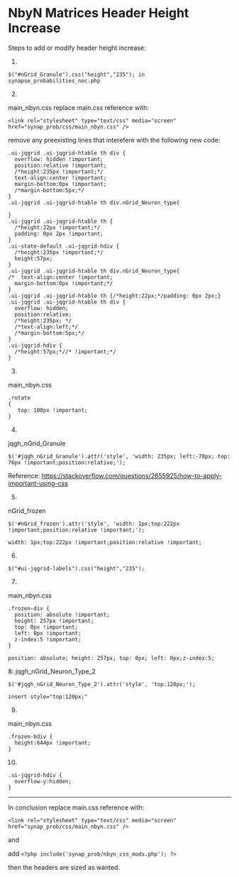 NbyN Matrices Header Height Increase
====================================

Steps to add or modify header height increase:

1. 
```
$("#nGrid_Granule").css("height","235"); in synapse_probabilities_noc.php
```

2. 
main_nbyn.css
replace main.css reference with:
```
<link rel="stylesheet" type="text/css" media="screen" href="synap_prob/css/main_nbyn.css" />
```
remove any preexisting lines that interefere with the following
new code:
```
.ui-jqgrid .ui-jqgrid-htable th div {
  overflow: hidden !important; 
  position:relative !important; 
  /*height:235px !important;*/
  text-align:center !important;
  margin-bottom:0px !important;  
  /*margin-bottom:5px;*/
}
.ui-jqgrid .ui-jqgrid-htable th div.nGrid_Neuron_type{

}
.ui-jqgrid .ui-jqgrid-htable th {
  /*height:22px !important;*/
  padding: 0px 2px !important;
}
.ui-state-default .ui-jqgrid-hdiv {
  /*height:235px !important;*/
  height:57px;
}
.ui-jqgrid .ui-jqgrid-htable th div.nGrid_Neuron_type{
/*  text-align:center !important;
  margin-bottom:0px !important;*/
}
.ui-jqgrid .ui-jqgrid-htable th {/*height:22px;*/padding: 0px 2px;}
.ui-jqgrid .ui-jqgrid-htable th div {
  overflow: hidden; 
  position:relative; 
  /*height:235px; */
  /*text-align:left;*/
  /*margin-bottom:5px;*/
}
.ui-jqgrid-hdiv {
  /*height:57px;*//* !important;*/
}
```
3.
main_nbyn.css
```
.rotate 
{
   top: 100px !important;
}
```
4.
jqgh_nGrid_Granule
```
$('#jqgh_nGrid_Granule').attr('style', 'width: 235px; left:-70px; top: 76px !important;position:relative;');
```
Reference: https://stackoverflow.com/questions/2655925/how-to-apply-important-using-css

5.
nGrid_frozen
```
$('#nGrid_frozen').attr('style', 'width: 1px;top:222px !important;position:relative !important;');

width: 1px;top:222px !important;position:relative !important;
```
6.
```
$("#ui-jqgrid-labels").css("height","235");
```
7.
main_nbyn.css
```
.frozen-div {
  position: absolute !important; 
  height: 257px !important; 
  top: 0px !important; 
  left: 0px !important;
  z-index:5 !important;
}

position: absolute; height: 257px; top: 0px; left: 0px;z-index:5;
```
8:
jqgh_nGrid_Neuron_Type_2
```
$('#jqgh_nGrid_Neuron_Type_2').attr('style', 'top:120px;');

insert style="top:120px;"
```
9.
main_nbyn.css
```
.frozen-bdiv {
  height:644px !important;
}
```
10.
```
.ui-jqgrid-hdiv {
  overflow-y:hidden;
}
```
_ _ _
In conclusion
replace main.css reference with:
```
<link rel="stylesheet" type="text/css" media="screen" href="synap_prob/css/main_nbyn.css" />
```
and

add ```<?php include('synap_prob/nbyn_css_mods.php'); ?>```

then the headers are sized as wanted.
